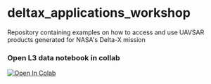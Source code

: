 # deltax_applications_workshop
Repository containing examples on how to access and use UAVSAR products generated for NASA's Delta-X mission

### Open L3 data notebook in collab
[![Open In Colab](https://colab.research.google.com/assets/colab-badge.svg)](https://colab.research.google.com/github//taliboliver/deltax_applications_workshop/edit/main/deltax_l3_wlc_time_steps.ipynb)
